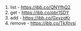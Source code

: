 1. list - https://ibb.co/QNYfhQ2
2. get - https://ibb.co/pbr1SDY
3. add - https://ibb.co/GxvzqKr
4. remove - https://ibb.co/TkXtysj
